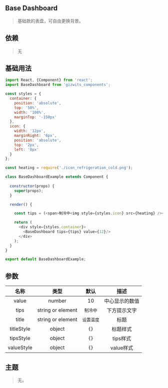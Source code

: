 ## Base Dashboard
> 基础款的表盘，可自由更换背景。

## 依赖
> 无

## 基础用法
```js
import React, {Component} from 'react';
import BaseDashboard from 'gizwits_components';

const styles = {
  container: {
    position: 'absolute',
    top: '50%',
    width: '100%',
    marginTop: '-150px'
  },
  icon: {
    width: '12px',
    marginRight: '6px',
    position: 'absolute',
    top: '2px',
    left: '0px'
  }
};

const heating = require('./icon_refrigeration_cold.png');

class BaseDashboardExample extends Component {
  
  constructor(props) {
    super(props);
  }

  render() {

    const tips = (<span>制冷中<img style={styles.icon} src={heating} /></span>);

    return (
      <div style={styles.container}>
        <BaseDashboard tips={tips} value={12}/>
      </div>
    );
  }
}

export default BaseDashboardExample;

```

## 参数
| 名称 | 类型 | 默认 | 描述 |
|:-------------:|:---------------:|:-------------:|:-------------:|
|value|number|10|中心显示的数值|
|tips|string or element|`制冷中`|下方提示文字|
|title|string or element|`设置温度`|标题|
|titleStyle|object|`{}`|标题样式|
|tipsStyle|object|`{}`|tips样式|
|valueStyle|object|`{}`|value样式|

## 主题
> 无。